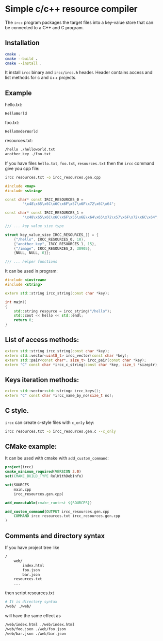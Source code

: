 # Simple c/c++ resource compiler

The `ircc` program packages the target files into a key-value store that can be connected to a C++ and C program.

## Installation
```bash
cmake .
cmake --build . 
cmake --install .
```
It install `ircc` binary and `ircc/ircc.h` header. Header contains access and list methods for c and c++ projects.

## Example 

hello.txt: 
```
HelloWorld
```

foo.txt: 
```
HelloUnderWorld
```

resources.txt: 
```bash
/hello ./helloworld.txt
another_key ./foo.txt
```

If you have files `hello.txt`, `foo.txt`, `resources.txt` then the `ircc` command give you cpp file:
```bash
ircc resources.txt -o ircc_resources.gen.cpp
``` 
```c++
#include <map>
#include <string>

const char* const IRCC_RESOURCES_0 = 
		"\x48\x65\x6C\x6C\x6F\x57\x6F\x72\x6C\x64";

const char* const IRCC_RESOURCES_1 = 
		"\x48\x65\x6C\x6C\x6F\x55\x6E\x64\x65\x72\x57\x6F\x72\x6C\x64";

/// ... key_value_size type

struct key_value_size IRCC_RESOURCES_[] = {
	{"/hello", IRCC_RESOURCES_0, 10},
	{"another_key", IRCC_RESOURCES_1, 15},
	{"/image", IRCC_RESOURCES_2, 38905},
	{NULL, NULL, 0}};

/// ... helper functions 
```

It can be used in program:
```c++
#include <iostream>
#include <string>

extern std::string ircc_string(const char *key);

int main()
{
    std::string resource = ircc_string("/hello");
    std::cout << hello << std::endl;
    return 0;
}
``` 

## List of access methods:
```c++
extern std::string ircc_string(const char *key);
extern std::vector<uint8_t> ircc_vector(const char *key);
extern std::pair<const char*, size_t> ircc_pair(const char *key);
extern "C" const char *ircc_c_string(const char *key, size_t *sizeptr);
```

## Keys iteration methods:
```c++
extern std::vector<std::string> ircc_keys();
extern "C" const char *ircc_name_by_no(size_t no);
```

## C style.
`ircc` can create c-style files with `c_only` key:
```bash
ircc resources.txt -o ircc_resources.gen.c --c_only 
```

## CMake example:
It can be used with cmake with `add_custom_command`:

```cmake
project(ircc)
cmake_minimum_required(VERSION 3.0)
set(CMAKE_BUILD_TYPE RelWithDebInfo)

set(SOURCES 
	main.cpp
    ircc_resources.gen.cpp)

add_executable(cmake_runtest ${SOURCES})

add_custom_command(OUTPUT ircc_resources.gen.cpp
    COMMAND ircc resources.txt ircc_resources.gen.cpp
)
```

## Comments and directory syntax
If you have project tree like
```bash
/
	web/
		index.html
		foo.json
		bar.json
	resources.txt
	...
```
then script resources.txt 
```bash
# It is directory syntax
/web/ ./web/
```
will have the same effect as
```bash
/web/index.html ./web/index.html
/web/foo.json ./web/foo.json
/web/bar.json ./web/bar.json
```